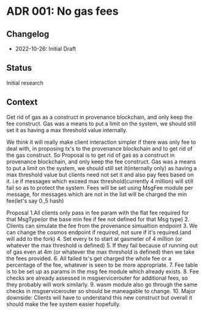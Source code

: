 # ADR 001: No gas fees

## Changelog

- 2022-10-26: Initial Draft

## Status

Initial research

## Context
Get rid of gas as a construct in provenance blockchain, and only keep the fee construct.
Gas was a means to put a limit on the system, we should still set it as having 
a max threshold value internally.

We think it will really make client interaction simpler if there was only fee to deal with, in proposing tx's to the provenance blockchain and to get rid of the gas construct.
So Proposal is to get rid of gas as a construct in provenance blockchain, and only keep the fee construct.
Gas was a means to put a limit on the system, we should still set it(internally only) as having a max threshold value but clients need not set it and also pay fees based on it. i.e if messages which exceed max threshold(currently 4 million) will still fail so as to protect the system.
Fees will be set using MsgFee module per message, for messages which are not in the list will be charged the min fee(let's say 0.,5 hash)

Proposal
1.All clients only pass in fee param with the flat fee required for that MsgType(or the base min fee if fee not defined for that Msg type)
2. Clients can simulate the fee from the provenance simualtion endpoint
3. We can change the cosmos endpoint if required, not sure if it's required.(and will add to the fork)
4. Set every tx to start at gasmeter of 4 million (or whatever the max threshold is defined)
5. If they fail because of running out of gas even at 4m (or whatever the max threshold is defined) then we take the fees provided.
6. All failed tx's get charged the whole fee or a percentage of the fee, whatever is seen to be more appropriate.
7. Fee table is to be set up as params in the msg fee module which already exists.
8. Fee checks are already assessed in msgservicerouter for additional fees, so they probably will work similarly.
9. wasm module also go through the same checks in msgservicerouter so should be maneagable to change.
10. Major downside: Clients will have to understand this new construct but overall it should make the fee system easier hopefully.